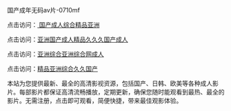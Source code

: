 国产成年无码aⅴ片-0710mf

点击访问：<a href="https://heiliaozj3tjd.pages.dev"> 国产成人综合精品亚洲</a>

点击访问：<a href="https://heiliaoe8ajia.pages.dev">亚洲国产成人精品久久久国产成人</a>

点击访问：<a href="https://heiliaoxqkkct.pages.dev">亚洲综合亚洲综合网成人</a>

点击访问：<a href="https://heiliaoxwd5i8.pages.dev">精品亚洲综合久久国产</a>

本站为您提供最新、最全的高清影视资源，包括国产、日韩、欧美等各种成人影片。每部影片都保证高清流畅播放，定期更新，确保您随时能观看到最热、最全的影片。无需注册，点击即可观看，简便快捷，带来最佳观影体验。

<span style="display:none;">[Canonical link](https://github.com/fd20250710/fd13)</span>

